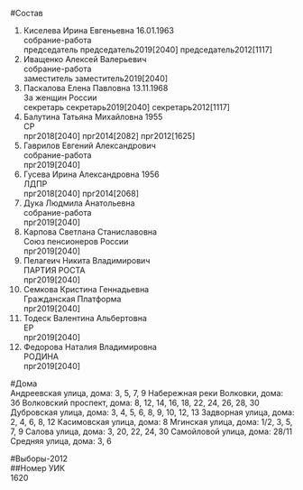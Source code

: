 #Состав  
1. Киселева Ирина Евгеньевна 16.01.1963  
    собрание-работа  
    председатель председатель2019[2040] председатель2012[1117]  
2. Иващенко Алексей Валерьевич  
    собрание-работа  
    заместитель заместитель2019[2040]  
3. Паскалова Елена Павловна 13.11.1968  
    За женщин России  
    секретарь секретарь2019[2040] секретарь2012[1117]  
4. Балутина Татьяна Михайловна 1955  
    СР  
    прг2018[2040] прг2014[2082] прг2012[1625]  
5. Гаврилов Евгений Александрович  
    собрание-работа  
    прг2019[2040]  
6. Гусева Ирина Александровна 1956  
    ЛДПР  
    прг2018[2040] прг2014[2068]  
7. Дука Людмила Анатольевна  
    собрание-работа  
    прг2019[2040]  
8. Карпова Светлана Станиславовна  
    Союз пенсионеров России  
    прг2019[2040]  
9. Пелагеич Никита Владимирович  
    ПАРТИЯ РОСТА  
    прг2019[2040]  
10. Семкова Кристина Геннадьевна  
    Гражданская Платформа  
    прг2019[2040]  
11. Тодеск Валентина Альбертовна  
    ЕР  
    прг2019[2040]  
12. Федорова Наталия Владимировна  
    РОДИНА  
    прг2019[2040]  
  
#Дома  
Андреевская улица, дома: 3, 5, 7, 9 Набережная реки Волковки, дома: 3б Волковский проспект, дома: 8, 12, 14, 16, 18, 22, 24, 26, 28, 30 Дубровская улица, дома: 3, 4, 5, 6, 8, 9, 10, 12, 13 Задворная улица, дома: 2, 4, 6, 8, 12 Касимовская улица, дома: 8 Мгинская улица, дома: 1/2, 3, 5, 7, 9 Салова улица, дома: 3, 20, 22, 24, 30 Самойловой улица, дома: 28/11 Средняя улица, дома: 3, 6  
  
#Выборы-2012  
##Номер УИК  
1620  
